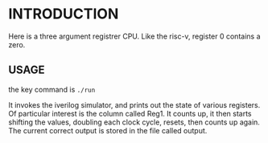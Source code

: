 # INTRODUCTION

Here is a three argument registrer CPU.
Like the risc-v, register 0 contains a zero.


## USAGE

the key command is
`./run`

It invokes the iverilog simulator, and prints out the state of various
registers.  Of particular interest is the column called Reg1.  It
counts up, it then starts shifting the values, doubling each clock
cycle, resets, then counts up again.  The current correct output is
stored in the file called output.